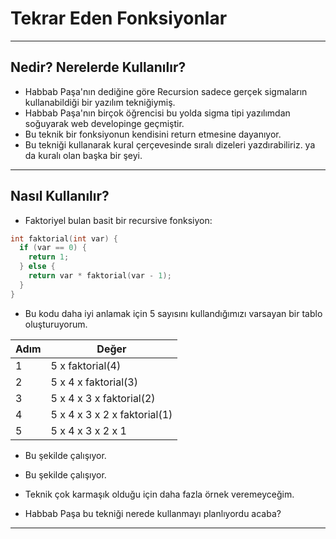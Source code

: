 # Tekrar Eden Fonksiyonlar

---

## Nedir? Nerelerde Kullanılır?

- Habbab Paşa'nın dediğine göre Recursion sadece gerçek
  sigmaların kullanabildiği bir yazılım tekniğiymiş.
- Habbab Paşa'nın birçok öğrencisi bu yolda sigma tipi
  yazılımdan soğuyarak web developinge geçmiştir.
- Bu teknik bir fonksiyonun kendisini return etmesine dayanıyor.
- Bu tekniği kullanarak kural çerçevesinde sıralı dizeleri yazdırabiliriz.
  ya da kuralı olan başka bir şeyi.

---

## Nasıl Kullanılır?

- Faktoriyel bulan basit bir recursive fonksiyon:

```c
int faktorial(int var) {
  if (var == 0) {
    return 1;
  } else {
    return var * faktorial(var - 1);
  }
}
```

- Bu kodu daha iyi anlamak için 5 sayısını kullandığımızı varsayan
  bir tablo oluşturuyorum.

| Adım | Değer                        |
| ---- | ---------------------------- |
| 1    | 5 x faktorial(4)             |
| 2    | 5 x 4 x faktorial(3)         |
| 3    | 5 x 4 x 3 x faktorial(2)     |
| 4    | 5 x 4 x 3 x 2 x faktorial(1) |
| 5    | 5 x 4 x 3 x 2 x 1            |

- Bu şekilde çalışıyor.

- Bu şekilde çalışıyor.
- Teknik çok karmaşık olduğu için daha fazla örnek veremeyceğim.
- Habbab Paşa bu tekniği nerede kullanmayı planlıyordu acaba?

---
